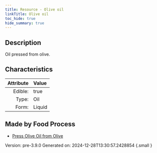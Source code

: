 ```yaml
---
title: Resource - Olive oil
linkTitle: Olive oil
toc_hide: true
hide_summary: true
---
```


## Description
&#10;&#9;&#9;Oil pressed from olive.

## Characteristics

| Attribute      | Value |
|--------:|:------|
|Edible:|true|
|Type:|Oil|
|Form:|Liquid|
 



## Made by Food Process

- [Press Olive Oil from Olive](/docs/definitions/food/press-olive-oil-from-olive)

    

Version: pre-3.9.0 Generated on: 2024-12-28T13:30:57.2428854
{.small }
